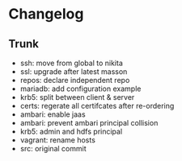 
# Changelog

## Trunk

* ssh: move from global to nikita
* ssl: upgrade after latest masson
* repos: declare independent repo
* mariadb: add configuration example
* krb5: split between client & server
* certs: regerate all certifcates after re-ordering
* ambari: enable jaas
* ambari: prevent ambari principal collision
* krb5: admin and hdfs principal
* vagrant: rename hosts
* src: original commit
